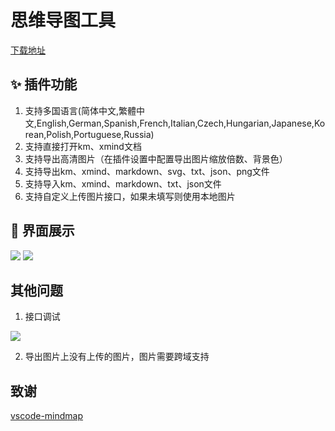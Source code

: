 # 思维导图工具

[下载地址](https://marketplace.visualstudio.com/items?itemName=oorzc.mind-map)

## ✨ 插件功能

1. 支持多国语言(简体中文,繁體中文,English,German,Spanish,French,Italian,Czech,Hungarian,Japanese,Korean,Polish,Portuguese,Russia)
2. 支持直接打开km、xmind文档
3. 支持导出高清图片（在插件设置中配置导出图片缩放倍数、背景色）
4. 支持导出km、xmind、markdown、svg、txt、json、png文件
5. 支持导入km、xmind、markdown、txt、json文件
6. 支持自定义上传图片接口，如果未填写则使用本地图片

## 📖 界面展示

![](https://cdn.jsdelivr.net/gh/oorzc/public_img@main/img/2023%2F12%2F15%2F20231215113359.png)
![](https://cdn.jsdelivr.net/gh/oorzc/public_img@main/img/2023%2F12%2F15%2F20231215112959.png)

## 其他问题

1. 接口调试

![](https://cdn.jsdelivr.net/gh/oorzc/public_img@main/img/2023%2F12%2F15%2F20231215134332.png)

2. 导出图片上没有上传的图片，图片需要跨域支持

## 致谢

[vscode-mindmap](https://github.com/souche/vscode-mindmap)

